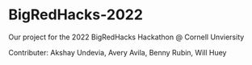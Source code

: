 # BigRedHacks-2022

Our project for the 2022 BigRedHacks Hackathon @ Cornell Unviersity

Contributer: Akshay Undevia, Avery Avila, Benny Rubin, Will Huey